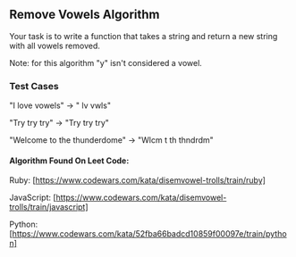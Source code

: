 ## Remove Vowels Algorithm
Your task is to write a function that takes a string and return a new string with all vowels removed.

Note: for this algorithm "y" isn't considered a vowel.

### Test Cases

"I love vowels" -> " lv vwls"

"Try try try" -> "Try try try"

"Welcome to the thunderdome" -> "Wlcm t th thndrdm"

#### Algorithm Found On Leet Code:
Ruby:
[https://www.codewars.com/kata/disemvowel-trolls/train/ruby]

JavaScript:
[https://www.codewars.com/kata/disemvowel-trolls/train/javascript]

Python:
[https://www.codewars.com/kata/52fba66badcd10859f00097e/train/python]